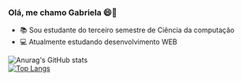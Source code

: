 ### Olá, me chamo Gabriela 😄👋

- 📚 Sou estudante do terceiro semestre de Ciência da computação
- 💻 Atualmente estudando desenvolvimento WEB

![Anurag's GitHub stats](https://github-readme-stats.vercel.app/api?username=GabiRodrigues04&show_icons=true&theme=tokyonight) <br>
[![Top Langs](https://github-readme-stats.vercel.app/api/top-langs/?username=GabiRodrigues04)](https://github.com/GabiRodrigues04/github-readme-stats)

<!-- <div style="display: inline-block"><br>
<img align="center" src="https://img.shields.io/badge/Python-3776AB?style=for-the-badge&logo=python&logoColor=white">


**GabiRodrigues04/GabiRodrigues04** is a ✨ _special_ ✨ repository because its `README.md` (this file) appears on your GitHub profile.

Here are some ideas to get you started:

- 🔭 I’m currently working on ...
- 🌱 I’m currently learning ...
- 👯 I’m looking to collaborate on ...
- 🤔 I’m looking for help with ...
- 💬 Ask me about ...
- 📫 How to reach me: ...
- 😄 Pronouns: ...
- ⚡ Fun fact: ...




